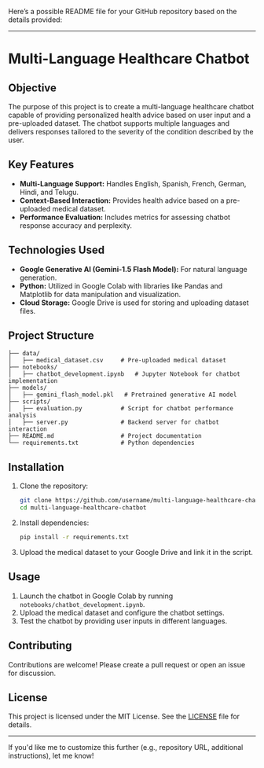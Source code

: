 

Here’s a possible README file for your GitHub repository based on the details provided:

---

# Multi-Language Healthcare Chatbot

## Objective
The purpose of this project is to create a multi-language healthcare chatbot capable of providing personalized health advice based on user input and a pre-uploaded dataset. The chatbot supports multiple languages and delivers responses tailored to the severity of the condition described by the user.

## Key Features
- **Multi-Language Support:** Handles English, Spanish, French, German, Hindi, and Telugu.
- **Context-Based Interaction:** Provides health advice based on a pre-uploaded medical dataset.
- **Performance Evaluation:** Includes metrics for assessing chatbot response accuracy and perplexity.

## Technologies Used
- **Google Generative AI (Gemini-1.5 Flash Model):** For natural language generation.
- **Python:** Utilized in Google Colab with libraries like Pandas and Matplotlib for data manipulation and visualization.
- **Cloud Storage:** Google Drive is used for storing and uploading dataset files.

## Project Structure
```plaintext
├── data/
│   ├── medical_dataset.csv     # Pre-uploaded medical dataset
├── notebooks/
│   ├── chatbot_development.ipynb   # Jupyter Notebook for chatbot implementation
├── models/
│   ├── gemini_flash_model.pkl   # Pretrained generative AI model
├── scripts/
│   ├── evaluation.py           # Script for chatbot performance analysis
│   ├── server.py               # Backend server for chatbot interaction
├── README.md                   # Project documentation
└── requirements.txt            # Python dependencies
```

## Installation
1. Clone the repository:
   ```bash
   git clone https://github.com/username/multi-language-healthcare-chatbot.git
   cd multi-language-healthcare-chatbot
   ```

2. Install dependencies:
   ```bash
   pip install -r requirements.txt
   ```

3. Upload the medical dataset to your Google Drive and link it in the script.

## Usage
1. Launch the chatbot in Google Colab by running `notebooks/chatbot_development.ipynb`.
2. Upload the medical dataset and configure the chatbot settings.
3. Test the chatbot by providing user inputs in different languages.

## Contributing
Contributions are welcome! Please create a pull request or open an issue for discussion.

## License
This project is licensed under the MIT License. See the [LICENSE](LICENSE) file for details.

---

If you'd like me to customize this further (e.g., repository URL, additional instructions), let me know!
